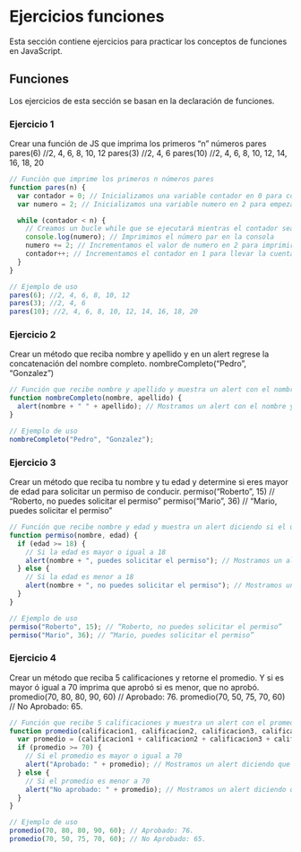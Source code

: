 # Ejercicios funciones

Esta sección contiene ejercicios para practicar los conceptos de funciones en JavaScript.

## Funciones

Los ejercicios de esta sección se basan en la declaración de funciones.

### Ejercicio 1

Crear una función de JS que imprima los primeros “n” números pares
pares(6) //2, 4, 6, 8, 10, 12
pares(3) //2, 4, 6
pares(10) //2, 4, 6, 8, 10, 12, 14, 16, 18, 20

```javascript
// Funciòn que imprime los primeros n números pares
function pares(n) {
  var contador = 0; // Inicializamos una variable contador en 0 para contar el número de pares impresos
  var numero = 2; // Inicializamos una variable numero en 2 para empezar a imprimir los números pares

  while (contador < n) {
    // Creamos un bucle while que se ejecutará mientras el contador sea menor que n
    console.log(numero); // Imprimimos el número par en la consola
    numero += 2; // Incrementamos el valor de numero en 2 para imprimir el siguiente número par en la siguiente iteración
    contador++; // Incrementamos el contador en 1 para llevar la cuenta de los números pares que hemos impreso
  }
}

// Ejemplo de uso
pares(6); //2, 4, 6, 8, 10, 12
pares(3); //2, 4, 6
pares(10); //2, 4, 6, 8, 10, 12, 14, 16, 18, 20
```

### Ejercicio 2

Crear un método que reciba nombre y apellido y en un alert regrese la concatenación del nombre completo.
nombreCompleto(“Pedro”, “Gonzalez”)

```javascript
// Función que recibe nombre y apellido y muestra un alert con el nombre completo
function nombreCompleto(nombre, apellido) {
  alert(nombre + " " + apellido); // Mostramos un alert con el nombre y el apellido concatenados
}

// Ejemplo de uso
nombreCompleto("Pedro", "Gonzalez");
```

### Ejercicio 3

Crear un método que reciba tu nombre y tu edad y determine si eres mayor de edad para solicitar un permiso de conducir.
permiso(“Roberto”, 15) // “Roberto, no puedes solicitar el permiso”
permiso(“Mario”, 36) // “Mario, puedes solicitar el permiso”

```javascript
// Función que recibe nombre y edad y muestra un alert diciendo si el usuario puede solicitar el permiso de conducir
function permiso(nombre, edad) {
  if (edad >= 18) {
    // Si la edad es mayor o igual a 18
    alert(nombre + ", puedes solicitar el permiso"); // Mostramos un alert diciendo que el usuario puede solicitar el permiso
  } else {
    // Si la edad es menor a 18
    alert(nombre + ", no puedes solicitar el permiso"); // Mostramos un alert diciendo que el usuario no puede solicitar el permiso
  }
}

// Ejemplo de uso
permiso("Roberto", 15); // “Roberto, no puedes solicitar el permiso”
permiso("Mario", 36); // “Mario, puedes solicitar el permiso”
```

### Ejercicio 4

Crear un método que reciba 5 calificaciones y retorne el promedio. Y si es mayor ó igual a 70 imprima que aprobó si es menor, que no aprobó.
promedio(70, 80, 80, 90, 60) // Aprobado: 76.
promedio(70, 50, 75, 70, 60) // No Aprobado: 65.

```javascript
// Función que recibe 5 calificaciones y muestra un alert con el promedio y si el usuario aprobó o no
function promedio(calificacion1, calificacion2, calificacion3, calificacion4, calificacion5) {
  var promedio = (calificacion1 + calificacion2 + calificacion3 + calificacion4 + calificacion5) / 5; // Calculamos el promedio de las 5 calificaciones
  if (promedio >= 70) {
    // Si el promedio es mayor o igual a 70
    alert("Aprobado: " + promedio); // Mostramos un alert diciendo que el usuario aprobó
  } else {
    // Si el promedio es menor a 70
    alert("No aprobado: " + promedio); // Mostramos un alert diciendo que el usuario no aprobó
  }
}

// Ejemplo de uso
promedio(70, 80, 80, 90, 60); // Aprobado: 76.
promedio(70, 50, 75, 70, 60); // No Aprobado: 65.
```
